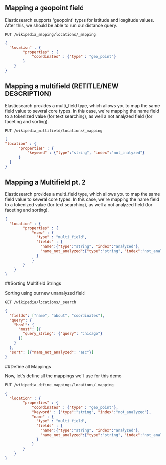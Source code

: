 ## Mapping a geopoint field

Elasticsearch supports 'geopoint' types for latitude and longitude values. After this, we should be able to run our distance query.

`PUT /wikipedia_mapping/locations/_mapping`



```json
{
  "location" : {
        "properties" : {
            "coordinates" : {"type" : "geo_point"}
        }
    }
}
```

## Mapping a multifield (RETITLE/NEW DESCRIPTION)

Elasticsearch provides a multi_field type, which allows you to map the same field value to several core types. In this case, we're mapping the name field to a tokenized value (for text searching), as well a not analyzed field (for faceting and sorting).

`PUT /wikipedia_multifield/locations/_mapping`



  ```json
  {
  "location" : {
        "properties" : {
            "keyword" : {"type":"string", "index":"not_analyzed"}
        }
    }
}
```

## Mapping a Multifield pt. 2
 Elasticsearch provides a multi_field type, which allows you to map the same field value to several core types. In this case, we're mapping the name field to a tokenized value (for text searching), as well a not analyzed field (for faceting and sorting).

```json
{
  "location" : {
        "properties" : {
            "name" : {
              "type" : "multi_field",
              "fields" : {
                "name":{"type":"string", "index":"analyzed"},
                "name_not_analyzed":{"type":"string", "index":"not_analyzed"}
              }
            }
        }
    }
}
```

##Sorting Multifield Strings

Sorting using our new unanalyzed field

`GET /wikipedia/locations/_search`

```json
{
  "fields": ["name", "about", "coordinates"],
  "query": {
    "bool": {
      "must": [{
        "query_string": {"query": "chicago"}
      }]
    }
  },
  "sort": [{"name_not_analyzed": "asc"}]
}
```

##Define all Mappings

 Now, let's define all the mappings we'll use for this demo

 `PUT /wikipedia_define_mappings/locations/_mapping`

```json
{
  "location" : {
        "properties" : {
            "coordinates" : {"type" : "geo_point"},
            "keyword" : {"type":"string", "index":"not_analyzed"},
            "name" : {
              "type" : "multi_field",
              "fields" : {
                "name":{"type":"string", "index":"analyzed"},
                "name_not_analyzed":{"type":"string", "index":"not_analyzed"}
              }
            }
        }
    }
}
```